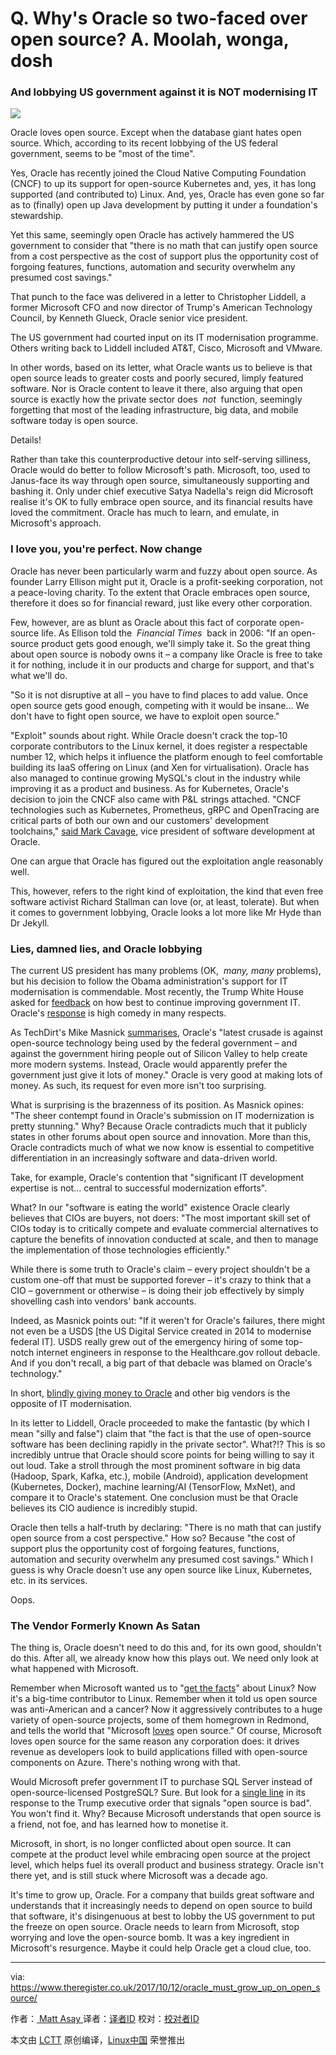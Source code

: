 Q. Why's Oracle so two-faced over open source? A. Moolah, wonga, dosh
============================================================

### And lobbying US government against it is NOT modernising IT

![](https://regmedia.co.uk/2017/10/11/janus.jpg?x=442&y=293&crop=1)

Oracle loves open source. Except when the database giant hates open source. Which, according to its recent lobbying of the US federal government, seems to be "most of the time".

Yes, Oracle has recently joined the Cloud Native Computing Foundation (CNCF) to up its support for open-source Kubernetes and, yes, it has long supported (and contributed to) Linux. And, yes, Oracle has even gone so far as to (finally) open up Java development by putting it under a foundation's stewardship.

Yet this same, seemingly open Oracle has actively hammered the US government to consider that "there is no math that can justify open source from a cost perspective as the cost of support plus the opportunity cost of forgoing features, functions, automation and security overwhelm any presumed cost savings."

That punch to the face was delivered in a letter to Christopher Liddell, a former Microsoft CFO and now director of Trump's American Technology Council, by Kenneth Glueck, Oracle senior vice president.

The US government had courted input on its IT modernisation programme. Others writing back to Liddell included AT&T, Cisco, Microsoft and VMware.

In other words, based on its letter, what Oracle wants us to believe is that open source leads to greater costs and poorly secured, limply featured software. Nor is Oracle content to leave it there, also arguing that open source is exactly how the private sector does  _not_  function, seemingly forgetting that most of the leading infrastructure, big data, and mobile software today is open source.

Details!

Rather than take this counterproductive detour into self-serving silliness, Oracle would do better to follow Microsoft's path. Microsoft, too, used to Janus-face its way through open source, simultaneously supporting and bashing it. Only under chief executive Satya Nadella's reign did Microsoft realise it's OK to fully embrace open source, and its financial results have loved the commitment. Oracle has much to learn, and emulate, in Microsoft's approach.

### I love you, you're perfect. Now change

Oracle has never been particularly warm and fuzzy about open source. As founder Larry Ellison might put it, Oracle is a profit-seeking corporation, not a peace-loving charity. To the extent that Oracle embraces open source, therefore it does so for financial reward, just like every other corporation.

Few, however, are as blunt as Oracle about this fact of corporate open-source life. As Ellison told the  _Financial Times_  back in 2006: "If an open-source product gets good enough, we'll simply take it. So the great thing about open source is nobody owns it – a company like Oracle is free to take it for nothing, include it in our products and charge for support, and that's what we'll do.

"So it is not disruptive at all – you have to find places to add value. Once open source gets good enough, competing with it would be insane... We don't have to fight open source, we have to exploit open source."

"Exploit" sounds about right. While Oracle doesn't crack the top-10 corporate contributors to the Linux kernel, it does register a respectable number 12, which helps it influence the platform enough to feel comfortable building its IaaS offering on Linux (and Xen for virtualisation). Oracle has also managed to continue growing MySQL's clout in the industry while improving it as a product and business. As for Kubernetes, Oracle's decision to join the CNCF also came with P&L strings attached. "CNCF technologies such as Kubernetes, Prometheus, gRPC and OpenTracing are critical parts of both our own and our customers' development toolchains," [said Mark Cavage][3], vice president of software development at Oracle.

One can argue that Oracle has figured out the exploitation angle reasonably well.

This, however, refers to the right kind of exploitation, the kind that even free software activist Richard Stallman can love (or, at least, tolerate). But when it comes to government lobbying, Oracle looks a lot more like Mr Hyde than Dr Jekyll.

### Lies, damned lies, and Oracle lobbying

The current US president has many problems (OK,  _many, many_ problems), but his decision to follow the Obama administration's support for IT modernisation is commendable. Most recently, the Trump White House asked for [feedback][4] on how best to continue improving government IT. Oracle's [response][5] is high comedy in many respects.

As TechDirt's Mike Masnick [summarises][6], Oracle's "latest crusade is against open-source technology being used by the federal government – and against the government hiring people out of Silicon Valley to help create more modern systems. Instead, Oracle would apparently prefer the government just give it lots of money." Oracle is very good at making lots of money. As such, its request for even more isn't too surprising.

What is surprising is the brazenness of its position. As Masnick opines: "The sheer contempt found in Oracle's submission on IT modernization is pretty stunning." Why? Because Oracle contradicts much that it publicly states in other forums about open source and innovation. More than this, Oracle contradicts much of what we now know is essential to competitive differentiation in an increasingly software and data-driven world.

Take, for example, Oracle's contention that "significant IT development expertise is not... central to successful modernization efforts".

What? In our "software is eating the world" existence Oracle clearly believes that CIOs are buyers, not doers: "The most important skill set of CIOs today is to critically compete and evaluate commercial alternatives to capture the benefits of innovation conducted at scale, and then to manage the implementation of those technologies efficiently."

While there is some truth to Oracle's claim – every project shouldn't be a custom one-off that must be supported forever – it's crazy to think that a CIO – government or otherwise – is doing their job effectively by simply shovelling cash into vendors' bank accounts.

Indeed, as Masnick points out: "If it weren't for Oracle's failures, there might not even be a USDS [the US Digital Service created in 2014 to modernise federal IT]. USDS really grew out of the emergency hiring of some top-notch internet engineers in response to the Healthcare.gov rollout debacle. And if you don't recall, a big part of that debacle was blamed on Oracle's technology."

In short, [blindly giving money to Oracle][7] and other big vendors is the opposite of IT modernisation.

In its letter to Liddell, Oracle proceeded to make the fantastic (by which I mean "silly and false") claim that "the fact is that the use of open-source software has been declining rapidly in the private sector". What?!? This is so incredibly untrue that Oracle should score points for being willing to say it out loud. Take a stroll through the most prominent software in big data (Hadoop, Spark, Kafka, etc.), mobile (Android), application development (Kubernetes, Docker), machine learning/AI (TensorFlow, MxNet), and compare it to Oracle's statement. One conclusion must be that Oracle believes its CIO audience is incredibly stupid.

Oracle then tells a half-truth by declaring: "There is no math that can justify open source from a cost perspective." How so? Because "the cost of support plus the opportunity cost of forgoing features, functions, automation and security overwhelm any presumed cost savings." Which I guess is why Oracle doesn't use any open source like Linux, Kubernetes, etc. in its services.

Oops.

### The Vendor Formerly Known As Satan

The thing is, Oracle doesn't need to do this and, for its own good, shouldn't do this. After all, we already know how this plays out. We need only look at what happened with Microsoft.

Remember when Microsoft wanted us to "[get the facts][8]" about Linux? Now it's a big-time contributor to Linux. Remember when it told us open source was anti-American and a cancer? Now it aggressively contributes to a huge variety of open-source projects, some of them homegrown in Redmond, and tells the world that "Microsoft [loves][9] open source." Of course, Microsoft loves open source for the same reason any corporation does: it drives revenue as developers look to build applications filled with open-source components on Azure. There's nothing wrong with that.

Would Microsoft prefer government IT to purchase SQL Server instead of open-source-licensed PostgreSQL? Sure. But look for a [single line][10] in its response to the Trump executive order that signals "open source is bad". You won't find it. Why? Because Microsoft understands that open source is a friend, not foe, and has learned how to monetise it.

Microsoft, in short, is no longer conflicted about open source. It can compete at the product level while embracing open source at the project level, which helps fuel its overall product and business strategy. Oracle isn't there yet, and is still stuck where Microsoft was a decade ago.

It's time to grow up, Oracle. For a company that builds great software and understands that it increasingly needs to depend on open source to build that software, it's disingenuous at best to lobby the US government to put the freeze on open source. Oracle needs to learn from Microsoft, stop worrying and love the open-source bomb. It was a key ingredient in Microsoft's resurgence. Maybe it could help Oracle get a cloud clue, too.

--------------------------------------------------------------------------------

via: https://www.theregister.co.uk/2017/10/12/oracle_must_grow_up_on_open_source/

作者：[ Matt Asay ][a]
译者：[译者ID](https://github.com/译者ID)
校对：[校对者ID](https://github.com/校对者ID)

本文由 [LCTT](https://github.com/LCTT/TranslateProject) 原创编译，[Linux中国](https://linux.cn/) 荣誉推出

[a]:https://www.theregister.co.uk/Author/2905
[1]:https://www.theregister.co.uk/Author/2905
[2]:https://forums.theregister.co.uk/forum/1/2017/10/12/oracle_must_grow_up_on_open_source/
[3]:https://www.oracle.com/corporate/pressrelease/oracle-joins-cncf-091317.html
[4]:https://www.whitehouse.gov/the-press-office/2017/05/11/presidential-executive-order-strengthening-cybersecurity-federal
[5]:https://github.com/GSA/modernization/issues/41
[6]:https://www.techdirt.com/articles/20170930/00522238319/oracle-tells-white-house-stop-hiring-silicon-valley-people-ditch-open-source.shtml
[7]:http://www.nytimes.com/2013/12/01/us/politics/inside-the-race-to-rescue-a-health-site-and-obama.html?pagewanted=all
[8]:http://www.zdnet.com/article/microsoft-kills-its-get-the-facts-anti-linux-site/
[9]:https://channel9.msdn.com/Events/Ignite/2016/BRK2158
[10]:https://github.com/GSA/modernization/issues/98
